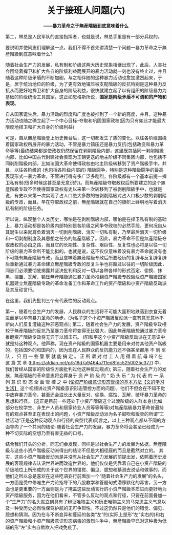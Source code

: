 # <center>关于接班人问题(六)</center>
**<center>——暴力革命之于無産階級到底意味着什么</center>**

第二，林总是人民军队的直接指挥者，也就是说，林总手里是有一部分兵权的。

要说明并使同志们理解这一点，我们不得不首先讲清楚一个问题一暴力革命之于無産階級到底意味着什么?

随着社会生产力的发展，私有制和阶级这两大历史现象相继出现了，此后，人类社会围绕着捍卫和扩大各自的阶级利益而展开的暴力活动就一刻也没有终止过，并且随着这种阶级矛盾的不断加剧，与之相伴随的这种暴力活动也愈加激烈起来，于是，居于统治地位的阶级，为了更有效地镇压被支配階級的反抗特别是这种暴力反抗从而更好地捍卫和扩大自身的阶级利益，很快就建立起了以有组织的阶级暴力为基础的阶级统治工具国家，这正如恩格斯所说，**国家是阶级矛盾不可调和的产物和表现**。

自从国家诞生后，暴力活动的烈度和广度也被推到了一个新的高度，并且，这种暴力活动也随之确立起了一个中心目标-夺取和巩固国家政权(因为只有如此才能最大限度地捍卫和扩大自身的阶级利益)

可是，自从無産階級登上历史舞台后，这一切都发生了质的变化。以往各阶级围绕着国家政权所展开的暴力活动，不管是暴力镇压还是暴力反抗(包括政变和暴力革命等等)最终结果都是使政权仍然保留在剥削階級内部，这里既包括同一剥削階級内部，比如中国古代封建社会表现为王朝更迭的地主阶级不同集团内部，也包括不同剥削階級内部，比如法国大革命使得政权由地主阶级转移到了资产階級手中。并且，以往各阶级的 (也包括各阶级内部的) 階級闘争，特别是这种階級闘争的最高表现形式一暴力革命，不管进行得有多广泛多剧烈，各阶级都有一个基本前提一捍卫私有制(很多时候这甚至是无意识的)。而無産階級夺取政权后所要建立的这个無産階級专政不但使得国家政权有史以来第一次转移到了被剥削階級手中，也就是说，有史以来第一次实现了占人口绝大多数的被剥削階級对占人口极少数的剥削階級的专政，而且，早在夺取政权之前，無産階級就在自己的旗帜上鲜明地写着消灭私有制的阶级任务。

所以说，纵观整个人类历史，哪怕是在剥削階級内部，哪怕是在捍卫私有制的基础上，暴力活动都是各阶级内部特别是各阶级之间争夺政权的必然手段，更何况自从其诞生以来就肩负着消灭一切剥削階級、消灭一切私有制，乃至最后消灭一切阶级和一切剥削制度及其思想之任务的無産階級了。因此，暴力革命不但是無産階級夺取政权的必由之路，而且它的长期性、复杂性、艰巨性、反复性也必将是以往一切阶级的暴力革命所不能比拟的。也就是说，这不仅仅意味着没有暴力革命就没有也不可能有無産階級专政，而且意味着無産階級专政后所要经历的复辟与反复辟复辟后重新通过暴力革命建立無産階級专政的反复斗争也将超过以往的一切阶级因此，同志们必须要彻底揭露并坚决批判和反对一切以各种各样的形式否定、偷换、抹黑、搁置、瓦解、镇压無産階級通过暴力革命推翻资产階級专政砸烂资产階級国家机器建立無産階級专政的革命准备工作和革命工作的资产階級和小资产階級反动派及其反动言行。

在这里，我们先批判三个有代表性的反动观点。

第一，随着社会生产力的发展，人民群众的生活将不可能大面积地跌落到衣食无着进而足以孕育暴力革命的地步。(为名子这个小资产階級反动派一直有意无意地不断向人们反复灌输这种邪恶观点); 第二，随着社会生产力的发展，资产階級专政相较于無産階級的反抗乃至暴力革命将变得无比强大，因此無産階級想通过暴力革命推翻资产階級专政将无异于以卵击石。 (阳和平这个小资产階級反动派在无意识中就是持这种观点，他声称，现在资产階級的国家机器主要是用来对付其他资产階級的，包括国外的和国内的，因为现在人民群众的反抗能力还不强甚至都用 不 到 军 队 ， 只 用 一 些 警 察 就 能 搞 定 。 正 所 谓 对 付 工 人 用 得 着 航 母 吗 ? 在 这 篇 文 章 (https://afdian.net/p/516d7a9464a711ed8fdc5250025c377) 中，我们曾经从国家的阶级性方面批判过他这种反动观点); 第三，随着社会生产力的发展，無産階級的革命意志将会葬身于 资 产 阶 级 的 “ 奶 头 乐 ” 为 代 表 的 一 系 列 意 识 形 态 全 面 管 控 之 中 ([论资产阶级意识形态管控的基本方法【文的学习生活】](https://www.bilibili.com/video/BV1qN4y1c7hL/?spm_id_from=333.999.0.0&vd_source=2cf1a71c5403f135e301f365e608ff9c) 这个视频讲过资产階級意识形态管控方面的问题)，他们不但会在不知不觉中放弃暴力革命，甚至还会滋长出大量反对、偷换、腐蚀、瓦解、破坏暴力革命的思想和行径。 (这正是目前一些还处于小资产階級这个过渡阶级的人群本身(比如部分在校学生、非生产人员和居家待业人员等等等等)对無産階級暴力革命普遍持有的观点甚至正在表现出的问题，小资产階級反动派为名子鼓吹和贩卖的所谓“工益活动”正是这种反动观点和行径的典型代表)简言之，以上三种观点都从不同的方面导向了一个共同的结论-随着社会生产力的发展，暴力革命将会甚至已经成为一种不切实际的空想乃至有害无益的口号。

结合我们开头的分析，同志们会发现，同样是以社会生产力的发展为依据，無産階級与这些小资产階級反动派得出的结论不但是大相径庭的而且是截然对立的。 其实，这些小资产階級反动派是并没有从社会生产力发展的前提出发，依照着历史发展的客观规律去认识世界进而改造世界的，他们仅仅是凭靠着自己在小资产階級的阶级地位上所形成的关于这个世界的错觉、偏见、臆想和猜测去说话和做事的，而他们之所以总是喜欢在这些呓语妄行前面加一个“随着社会生产力的发展”的名头，一方面是受中修唯生产力论指导下的八股教学和答题句式潜移默化的毒害，另一方面也是更重要的一方面则是为了掩盖这些反动言行的小资产階級本质进而更好地为资产階級服务，因为在他们看来，不管多么反动的观点和行径，只要在前面叠加一个“生产力”的名头就立刻具有了辩证唯物主义和历史唯物主义的马克思主义气息以及一种受历史必然性保驾护航的无可争辩性。不过这仍然只是他们的错觉、偏见、臆想和猜测。因为在与不断变异和蔓延的各类“左”的(实际上是形“左”实右的)和右的资产階級和小资产階級意识形态病毒的激烈斗争中，無産階級早已对这种极为低端的形“左”实右自欺欺人把戏免疫了。 

